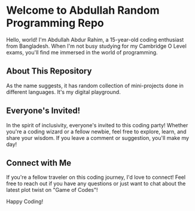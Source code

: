 # Welcome to Abdullah Random Programming Repo

Hello, world! I'm Abdullah Abdur Rahim, a 15-year-old coding enthusiast from Bangladesh. When I'm not busy studying for my Cambridge O Level exams, you'll find me immersed in the world of programming.

## About This Repository

As the name suggests, it has random collection of mini-projects done in different languages. It's my digital playground.

## Everyone's Invited!

In the spirit of inclusivity, everyone's invited to this coding party! Whether you're a coding wizard or a fellow newbie, feel free to explore, learn, and share your wisdom. If you leave a comment or suggestion, you'll make my day!


## Connect with Me

If you're a fellow traveler on this coding journey, I'd love to connect! Feel free to reach out if you have any questions or just want to chat about the latest plot twist on "Game of Codes"!

Happy Coding!

